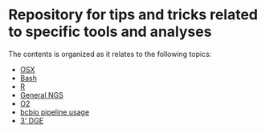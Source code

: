 # Repository for tips and tricks related to specific tools and analyses

The contents is organized as it relates to the following topics:

- [OSX](https://github.com/hbc/knowledgebase/blob/master/OSX.md)
- [Bash](https://github.com/hbc/knowledgebase/blob/master/Bash.md)
- [R](https://github.com/hbc/knowledgebase/blob/master/R-tips-and-tricks.md)
- [General NGS](https://github.com/hbc/knowledgebase/blob/master/GeneralNGS.md)
- [O2](https://code.harvard.edu/HSPH/hbc_bcbio_o2)
- [bcbio pipeline usage]()
- [3' DGE](https://github.com/hbc/knowledgebase/blob/master/3'-DGE.md)
